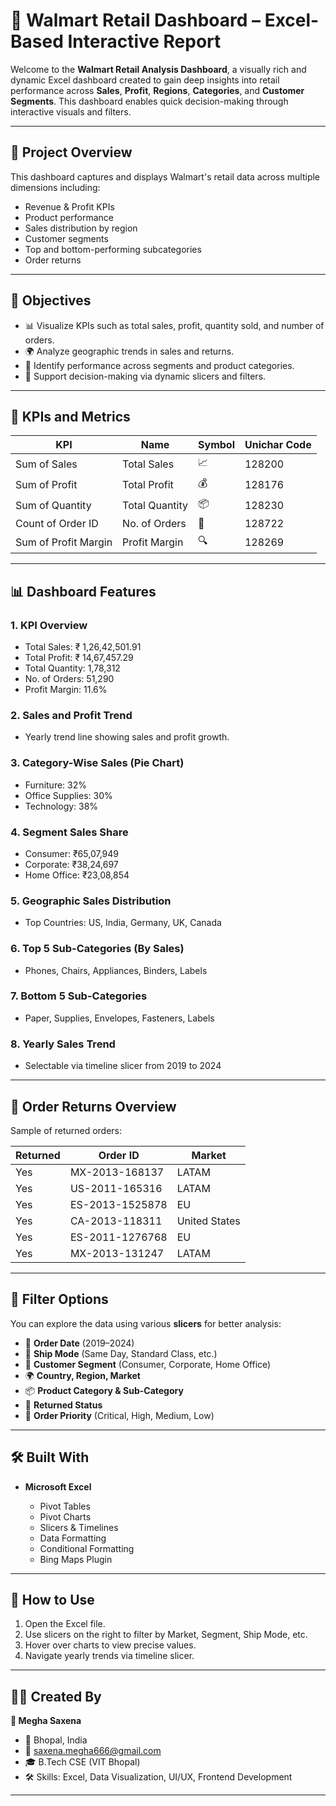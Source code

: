 # 🛒 Walmart Retail Dashboard – Excel-Based Interactive Report

Welcome to the **Walmart Retail Analysis Dashboard**, a visually rich and dynamic Excel dashboard created to gain deep insights into retail performance across **Sales**, **Profit**, **Regions**, **Categories**, and **Customer Segments**. This dashboard enables quick decision-making through interactive visuals and filters.

---

## 📘 Project Overview

This dashboard captures and displays Walmart's retail data across multiple dimensions including:

* Revenue & Profit KPIs
* Product performance
* Sales distribution by region
* Customer segments
* Top and bottom-performing subcategories
* Order returns

---

## 🎯 Objectives

* 📊 Visualize KPIs such as total sales, profit, quantity sold, and number of orders.
* 🌍 Analyze geographic trends in sales and returns.
* 🧠 Identify performance across segments and product categories.
* 🔎 Support decision-making via dynamic slicers and filters.

---

## 📌 KPIs and Metrics

| **KPI**              | **Name**       | **Symbol** | **Unichar Code** |
| -------------------- | -------------- | ---------- | ---------------- |
| Sum of Sales         | Total Sales    | 📈         | 128200           |
| Sum of Profit        | Total Profit   | 💰         | 128176           |
| Sum of Quantity      | Total Quantity | 📦         | 128230           |
| Count of Order ID    | No. of Orders  | 📌         | 128722           |
| Sum of Profit Margin | Profit Margin  | 🔍         | 128269           |


---

## 📊 Dashboard Features

### 1. **KPI Overview**

* Total Sales: ₹ 1,26,42,501.91
* Total Profit: ₹ 14,67,457.29
* Total Quantity: 1,78,312
* No. of Orders: 51,290
* Profit Margin: 11.6%

### 2. **Sales and Profit Trend**

* Yearly trend line showing sales and profit growth.

### 3. **Category-Wise Sales (Pie Chart)**

* Furniture: 32%
* Office Supplies: 30%
* Technology: 38%

### 4. **Segment Sales Share**

* Consumer: ₹65,07,949
* Corporate: ₹38,24,697
* Home Office: ₹23,08,854

### 5. **Geographic Sales Distribution**

* Top Countries: US, India, Germany, UK, Canada

### 6. **Top 5 Sub-Categories (By Sales)**

* Phones, Chairs, Appliances, Binders, Labels

### 7. **Bottom 5 Sub-Categories**

* Paper, Supplies, Envelopes, Fasteners, Labels

### 8. **Yearly Sales Trend**

* Selectable via timeline slicer from 2019 to 2024

---

## 🔁 Order Returns Overview

Sample of returned orders:

| Returned | Order ID        | Market        |
| -------- | --------------- | ------------- |
| Yes      | MX-2013-168137  | LATAM         |
| Yes      | US-2011-165316  | LATAM         |
| Yes      | ES-2013-1525878 | EU            |
| Yes      | CA-2013-118311  | United States |
| Yes      | ES-2011-1276768 | EU            |
| Yes      | MX-2013-131247  | LATAM         |


---

## 📅 Filter Options

You can explore the data using various **slicers** for better analysis:

* 📆 **Order Date** (2019–2024)
* 🚚 **Ship Mode** (Same Day, Standard Class, etc.)
* 🧍 **Customer Segment** (Consumer, Corporate, Home Office)
* 🌍 **Country, Region, Market**
* 📦 **Product Category & Sub-Category**
* 🔄 **Returned Status**
* 🎯 **Order Priority** (Critical, High, Medium, Low)

---

## 🛠️ Built With

* **Microsoft Excel**

  * Pivot Tables
  * Pivot Charts
  * Slicers & Timelines
  * Data Formatting
  * Conditional Formatting
  * Bing Maps Plugin

---

## 📂 How to Use

1. Open the Excel file.
2. Use slicers on the right to filter by Market, Segment, Ship Mode, etc.
3. Hover over charts to view precise values.
4. Navigate yearly trends via timeline slicer.

---

## 🙋‍♀️ Created By

**👩 Megha Saxena**
* 📍 Bhopal, India
* 📧 [saxena.megha666@gmail.com](mailto:saxena.megha666@gmail.com)
* 🎓 B.Tech CSE (VIT Bhopal)
* 🛠️ Skills: Excel, Data Visualization, UI/UX, Frontend Development


---
